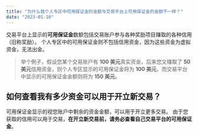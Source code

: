 ```yaml
---
title: "为什么我个人专区中可用保证金的金额与交易平台上可用保证金的金额不一样？"
date: "2023-01-10"
---
```


交易平台上显示的**可用保证金**数额包括交易账户参与各种奖励项目赚取的各种信用（旧称奖励）。 个人专区中的可用保证金则不包括信用资金，因为这些资金为虚拟资金，无法出金。

> 举个例子，假设您某个交易账户有 **100 美元**真实资金，后来您又赚取了 **50 美元**信用资金，则个人专区显示的可用保证金将为 **100 美元**，而交易平台中显示的可用保证金金额则将为 **150 美元**。

## 如何查看我有多少资金可以用于开立新交易？

可用保证金显示的视您账户中剩余的资金金额，可以用于开立更多交易。 由于您获取的信用可以用于交易，**在开立新交易前，请务必查看自己交易平台的可用保证金**。
